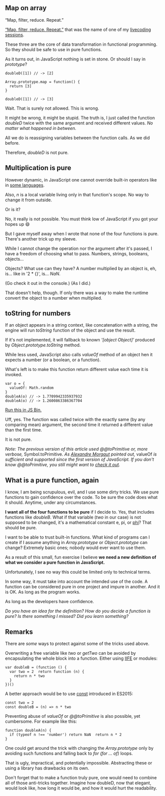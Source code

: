 

## Map on array

“Map, filter, reduce. Repeat.”

[“Map, filter, reduce. Repeat.”](<https://www.youtube.com/watch?v=RUXUXup1Ji0>) that was the name of one of my [livecoding sessions](<https://www.twitch.tv/robinpokorny>). 

These three are the core of data transformation in functional programming. 
So they should be safe to use in pure functions.

As it turns out, in JavaScript nothing is set in stone. Or should I say in *prototype*?

```
doubleD([1]) // -> [2] 

Array.prototype.map = function() {
  return [3]
} 

doubleD([1]) // -> [3]
```

Wait. That is surely not allowed. This is wrong.

It might be wrong, it might be stupid. 
The truth is, I just called the function *doubleD* twice with the same argument and received different values. 
*No matter what happened in between.*

All we do is reassigning variables between the function calls. 
As we did before.

Therefore, *doubleD* is not pure.

## Multiplication is pure

However dynamic, in JavaScript one cannot override 
built-in operators like in [some languages](<https://stackoverflow.com/a/9745356/1517783>).

Also, *n* is a local variable living only in that function's scope. No way to change it from outside.

Or is it?

No, it really is not possible. You must think low of JavaScript if you got your hopes up 😄

But I gave myself away when I wrote that none of the four functions is pure. 
There's another trick up my sleeve.

While I cannot change the operation nor the argument after it's passed, 
I have a freedom of choosing what to pass.
Numbers, strings, booleans, objects…

Objects? What use can they have? A number multiplied by an object is, eh, is… like in '2 * {}', is… *NaN*. 

(Go check it out in the console.) (As I did.)

That doesn't help, though. If only there was a way to make the runtime convert the object to a number when multiplied.

## toString for numbers

If an object appears in a string context, like concatenation with a string, 
the engine will run *toString* function of the object and use the result. 

If it's not implemented, it will fallback to known *'[object Object]'* produced by *Object.prototype.toString* method.

While less used, JavaScript also calls *valueOf* method of an object 
hen it expects a number (or a boolean, or a function). 

What's left is to make this function return different value each time it is invoked.

```
var o = {
  valueOf: Math.random
} 
doubleA(o) // -> 1.7709942335937932 
doubleA(o) // -> 1.2600863386367704
```

[Run this in JS Bin.](<http://jsbin.com/lojupas/edit?js,console>)


Uff, yes. The function was called twice with the exactly same (by any comparing mean) argument, 
the second time it returned a different value than the first time. 

It is not pure.



*Note: The previous version of this article used @@toPrimitive or, more verbose,* Symbol.toPrimitive.
*As [Alexandre Morgaut](<https://medium.com/@amorgaut>) pointed out,* valueOf *is sufficient and supported since the first version of JavaScript. If you don't know @@toPrimitive, you still might want to [check it out](<https://developer.mozilla.org/en-US/docs/Web/JavaScript/Reference/Global_Objects/Symbol/toPrimitive>).*




## What is a pure function, again

I know, I am being scrupulous, evil, and I use some dirty tricks. 
We use pure functions to gain confidence over the code. 
To be sure the code does what it should. Anytime, under any circumstances.

**I want all of the four functions to be pure** if I decide to. Yes, that includes functions like *doubleB*. 
What if that variable (*two* in our case) is not supposed to be changed, it's a mathematical constant e, pi, or [phi](<https://en.wikipedia.org/wiki/Golden_ratio>)? 
That should be pure.

I want to be able to trust built-in functions. What kind of programs can I create if 
I assume anything in *Array.prototype* or *Object.prototype* can change? Extremely basic ones; nobody would ever want to use them.

As a result of this small, fun exercise I believe **we need a new definition of what we consider a pure function in JavaScript.** 

Unfortunately, I see no way this could be limited only to technical terms.

In some way, it must take into account the intended use of the code. 
A function can be considered pure in one project and impure in another. 
And it is OK. As long as the program works.

As long as the developers have confidence.

*Do you have an idea for the definition? 
How do you decide a function is pure? 
Is there something I missed? Did you learn something?*

## Remarks

There are *some* ways to protect against some of the tricks used above.

Overwriting a free variable like *two* or *getTwo* can be avoided by encapsulating the whole block into a function.
Either using [IIFE](<https://en.wikipedia.org/wiki/Immediately-invoked_function_expression>) or modules:

```
var doubleB = (function () {
  var two = 2  return function (n) {
    return n * two
  }
})()
```

A better approach would be to use [const](<https://developer.mozilla.org/en-US/docs/Web/JavaScript/Reference/Statements/const>) introduced in ES2015:

```
const two = 2
const doubleB = (n) => n * two
```

Preventing abuse of *valueOf* or *@@toPrimitive* is also possible, yet cumbersome. For example like this:

```
function doubleA(n) {
  if (typeof n !== 'number') return NaN  return n * 2
}
```

One could get around the trick with changing the *Array.prototype* only by avoiding such functions 
and falling back to *for (for … of)* loops.

That is ugly, impractical, and potentially impossible. 
Abstracting these or using a library has drawbacks on its own.

Don't forget that to make a function truly pure, one would need to combine all of those anti-tricks together. 
Imagine how doubleD, now that elegant, would look like, how long it would be, and how it would hurt the readability.
